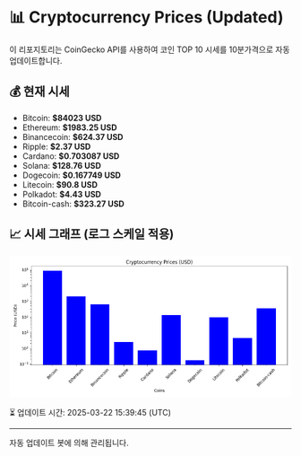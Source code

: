 
# 📊 Cryptocurrency Prices (Updated)

이 리포지토리는 CoinGecko API를 사용하여 코인 TOP 10 시세를 10분가격으로 자동 업데이트합니다.

## 💰 현재 시세
- Bitcoin: **$84023 USD**
- Ethereum: **$1983.25 USD**
- Binancecoin: **$624.37 USD**
- Ripple: **$2.37 USD**
- Cardano: **$0.703087 USD**
- Solana: **$128.76 USD**
- Dogecoin: **$0.167749 USD**
- Litecoin: **$90.8 USD**
- Polkadot: **$4.43 USD**
- Bitcoin-cash: **$323.27 USD**

## 📈 시세 그래프 (로그 스케일 적용)
![Crypto Prices](crypto_prices.png)

⏳ 업데이트 시간: 2025-03-22 15:39:45 (UTC)

---
자동 업데이트 봇에 의해 관리됩니다.
